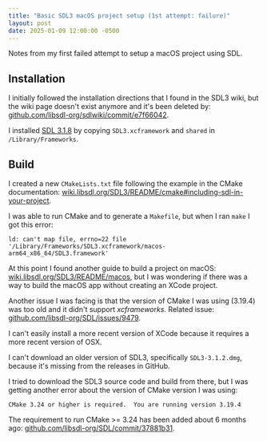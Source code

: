 ```yaml
---
title: "Basic SDL3 macOS project setup (1st attempt: failure)"
layout: post
date: 2025-01-09 12:00:00 -0500
---
```


Notes from my first failed attempt to setup a macOS project using SDL.

## Installation

I initially followed the installation directions that I found in the SDL3 wiki, but the wiki page doesn't exist anymore and it's been deleted by: [github.com/libsdl-org/sdlwiki/commit/e7f66042](https://github.com/libsdl-org/sdlwiki/commit/e7f66042).

I installed [SDL 3.1.8](https://github.com/libsdl-org/SDL/releases/tag/preview-3.1.8) by copying `SDL3.xcframework` and `shared` in `/Library/Frameworks`.

## Build

I created a new `CMakeLists.txt` file following the example in the CMake documentation: [wiki.libsdl.org/SDL3/README/cmake#including-sdl-in-your-project](https://wiki.libsdl.org/SDL3/README/cmake#including-sdl-in-your-project).

I was able to run CMake and to generate a `Makefile`, but when I ran `make` I got this error:

```
ld: can't map file, errno=22 file '/Library/Frameworks/SDL3.xcframework/macos-arm64_x86_64/SDL3.framework'
```

At this point I found another guide to build a project on macOS: [wiki.libsdl.org/SDL3/README/macos](https://wiki.libsdl.org/SDL3/README/macos), but I was wondering if there was a way to build the macOS app without creating an XCode project.

Another issue I was facing is that the version of CMake I was using (3.19.4) was too old and it didn't support *xcframeworks*. Related issue: [github.com/libsdl-org/SDL/issues/9479](https://github.com/libsdl-org/SDL/issues/9479).

I can't easily install a more recent version of XCode because it requires a more recent version of OSX.

I can't download an older version of SDL3, specifically `SDL3-3.1.2.dmg`, because it's missing from the releases in GitHub.

I tried to download the SDL3 source code and build from there, but I was getting another error about the version of CMake version I was using:

```
CMake 3.24 or higher is required.  You are running version 3.19.4
```

The requirement to run CMake >= 3.24 has been added about 6 months ago: [github.com/libsdl-org/SDL/commit/37881b31](https://github.com/libsdl-org/SDL/commit/37881b31).
